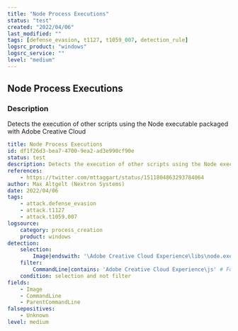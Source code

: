 ```yaml
---
title: "Node Process Executions"
status: "test"
created: "2022/04/06"
last_modified: ""
tags: [defense_evasion, t1127, t1059_007, detection_rule]
logsrc_product: "windows"
logsrc_service: ""
level: "medium"
---
```


## Node Process Executions

### Description

Detects the execution of other scripts using the Node executable packaged with Adobe Creative Cloud

```yml
title: Node Process Executions
id: df1f26d3-bea7-4700-9ea2-ad3e990cf90e
status: test
description: Detects the execution of other scripts using the Node executable packaged with Adobe Creative Cloud
references:
    - https://twitter.com/mttaggart/status/1511804863293784064
author: Max Altgelt (Nextron Systems)
date: 2022/04/06
tags:
    - attack.defense_evasion
    - attack.t1127
    - attack.t1059.007
logsource:
    category: process_creation
    product: windows
detection:
    selection:
        Image|endswith: '\Adobe Creative Cloud Experience\libs\node.exe'
    filter:
        CommandLine|contains: 'Adobe Creative Cloud Experience\js' # Folder where Creative Cloud's JS resources are located
    condition: selection and not filter
fields:
    - Image
    - CommandLine
    - ParentCommandLine
falsepositives:
    - Unknown
level: medium

```
